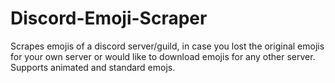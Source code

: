 # Discord-Emoji-Scraper
Scrapes emojis of a discord server/guild, in case you lost the original emojis for your own server or would like to download emojis for any other server. Supports animated and standard emojs.

